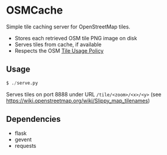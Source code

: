 # OSMCache

Simple tile caching server for OpenStreetMap tiles.

- Stores each retrieved OSM tile PNG image on disk
- Serves tiles from cache, if available
- Respects the OSM [Tile Usage Policy](https://operations.osmfoundation.org/policies/tiles/)

## Usage

```python
$ ./serve.py
```

Serves tiles on port 8888 under URL `/tile/<zoom>/<x>/<y>`
(see https://wiki.openstreetmap.org/wiki/Slippy_map_tilenames)

## Dependencies

- flask
- gevent
- requests
